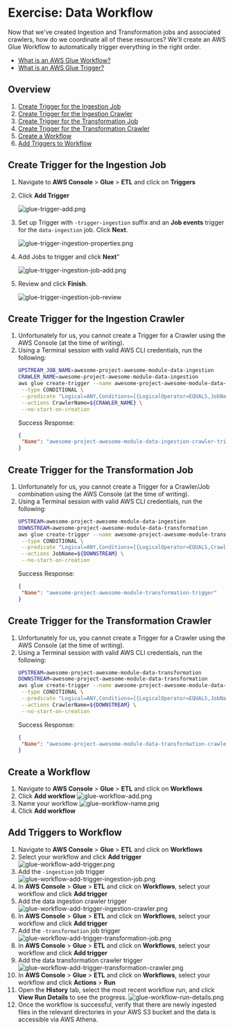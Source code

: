 # Exercise: Data Workflow
Now that we've created Ingestion and Transformation jobs and associated crawlers, how do we coordinate all of these resources? We'll create an AWS Glue Workflow to automatically trigger everything in the right order.

* [What is an AWS Glue Workflow?](https://docs.aws.amazon.com/glue/latest/dg/workflows_overview.html)
* [What is an AWS Glue Trigger?](https://docs.aws.amazon.com/glue/latest/dg/about-triggers.html)

## Overview
1. [Create Trigger for the Ingestion Job](#create-trigger-for-the-ingestion-job)
2. [Create Trigger for the Ingestion Crawler](#create-trigger-for-the-ingestion-crawler)
3. [Create Trigger for the Transformation Job](#create-trigger-for-the-transformation-job)
4. [Create Trigger for the Transformation Crawler](#create-trigger-for-the-transformation-crawler)
5. [Create a Workflow](#create-a-workflow)
6. [Add Triggers to Workflow](#add-triggers-to-workflow)

## Create Trigger for the Ingestion Job
1. Navigate to  **AWS Console** > **Glue** > **ETL** and click on **Triggers**
2. Click **Add Trigger**

   ![glue-trigger-add.png](./assets/glue-trigger-add.png)

3. Set up Trigger with `-trigger-ingestion` suffix and an **Job events** trigger for the `data-ingestion` job. Click **Next**.
   
   ![glue-trigger-ingestion-properties.png](./assets/glue-trigger-ingestion-properties.png)

4. Add Jobs to trigger and click **Next**"
   
   ![glue-trigger-ingestion-job-add.png](./assets/glue-trigger-ingestion-job-add.png)

5. Review and click **Finish**.

   ![glue-trigger-ingestion-job-review](./assets/glue-trigger-ingestion-job-review.png)

## Create Trigger for the Ingestion Crawler
1. Unfortunately for us, you cannot create a Trigger for a Crawler using the AWS Console (at the time of writing).
2. Using a Terminal session with valid AWS CLI credentials, run the following:
   ```bash
   UPSTREAM_JOB_NAME=awesome-project-awesome-module-data-ingestion
   CRAWLER_NAME=awesome-project-awesome-module-data-ingestion
   aws glue create-trigger --name awesome-project-awesome-module-data-ingestion-crawler-trigger \
    --type CONDITIONAL \
    --predicate "Logical=ANY,Conditions=[{LogicalOperator=EQUALS,JobName=${UPSTREAM_JOB_NAME},State=SUCCEEDED}]" \
    --actions CrawlerName=${CRAWLER_NAME} \
    --no-start-on-creation
   ```
   Success Response:
   ```json
   {
    "Name": "awesome-project-awesome-module-data-ingestion-crawler-trigger"
   }
   ```


## Create Trigger for the Transformation Job
1. Unfortunately for us, you cannot create a Trigger for a Crawler/Job combination using the AWS Console (at the time of writing).
2. Using a Terminal session with valid AWS CLI credentials, run the following:
   ```bash
   UPSTREAM=awesome-project-awesome-module-data-ingestion
   DOWNSTREAM=awesome-project-awesome-module-data-transformation
   aws glue create-trigger --name awesome-project-awesome-module-transformation-trigger \
    --type CONDITIONAL \
    --predicate "Logical=ANY,Conditions=[{LogicalOperator=EQUALS,CrawlerName=${UPSTREAM},CrawlState=SUCCEEDED}]" \
    --actions JobName=${DOWNSTREAM} \
    --no-start-on-creation
   ```
   Success Response:
   ```json
   {
    "Name": "awesome-project-awesome-module-transformation-trigger"
   }
   ```

## Create Trigger for the Transformation Crawler
1. Unfortunately for us, you cannot create a Trigger for a Crawler using the AWS Console (at the time of writing).
2. Using a Terminal session with valid AWS CLI credentials, run the following:
   ```bash
   UPSTREAM=awesome-project-awesome-module-data-transformation
   DOWNSTREAM=awesome-project-awesome-module-data-transformation
   aws glue create-trigger --name awesome-project-awesome-module-data-transformation-crawler-trigger \
    --type CONDITIONAL \
    --predicate "Logical=ANY,Conditions=[{LogicalOperator=EQUALS,JobName=${UPSTREAM},State=SUCCEEDED}]" \
    --actions CrawlerName=${DOWNSTREAM} \
    --no-start-on-creation
   ```
   Success Response:
   ```json
   {
    "Name": "awesome-project-awesome-module-data-transformation-crawler-trigger"
   }
   ```
## Create a Workflow
1. Navigate to  **AWS Console** > **Glue** > **ETL** and click on **Workflows**
2. Click **Add workflow**
   ![glue-workflow-add.png](./assets/glue-workflow-add.png)
3. Name your workflow
   ![glue-workflow-name.png](./assets/glue-workflow-name.png)
4. Click **Add workflow**

## Add Triggers to Workflow
1. Navigate to  **AWS Console** > **Glue** > **ETL** and click on **Workflows**
2. Select your workflow and click **Add trigger**
   ![glue-workflow-add-trigger.png](./assets/glue-workflow-add-trigger.png)
3. Add the `-ingestion` job trigger
   ![glue-workflow-add-trigger-ingestion-job.png](./assets/glue-workflow-add-trigger-ingestion-job.png)
4. In **AWS Console** > **Glue** > **ETL** and click on **Workflows**, select your workflow and click **Add trigger**
5. Add the data ingestion crawler trigger
   ![glue-workflow-add-trigger-ingestion-crawler.png](./assets/glue-workflow-add-trigger-ingestion-crawler.png)
6. In **AWS Console** > **Glue** > **ETL** and click on **Workflows**, select your workflow and click **Add trigger**
7. Add the `-transformation` job trigger
   ![glue-workflow-add-trigger-transformation-job.png](./assets/glue-workflow-add-trigger-transformation-job.png)
8. In **AWS Console** > **Glue** > **ETL** and click on **Workflows**, select your workflow and click **Add trigger**
9. Add the data transformation crawler trigger
   ![glue-workflow-add-trigger-transformation-crawler.png](./assets/glue-workflow-add-trigger-transformation-crawler.png)
10. In **AWS Console** > **Glue** > **ETL** and click on **Workflows**, select your workflow and click **Actions** > **Run**
11. Open the **History** tab, select the most recent workflow run, and click **View Run Details** to see the progress.
   ![glue-workflow-run-details.png](./assets/glue-workflow-run-details.png)
12. Once the workflow is successful, verify that there are newly ingested files in the relevant directories in your AWS S3 bucket and the data is accessible via AWS Athena.
